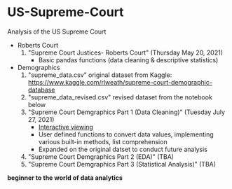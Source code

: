 # US-Supreme-Court
Analysis of the US Supreme Court
 - Roberts Court
     1. "Supreme Court Justices- Roberts Court" (Thursday May 20, 2021)
          - Basic pandas functions (data cleaning & descriptive statistics)
 - Demographics
     1. "supreme_data.csv" original dataset from Kaggle: https://www.kaggle.com/rlweath/supreme-court-demographic-database
     2. "supreme_data_revised.csv" revised dataset from the notebook below
     3. "Supreme Court Demgraphics Part 1 (Data Cleaning)" (Tuesday July 27, 2021)
          - [Interactive viewing]("https://nbviewer.jupyter.org/github/bzekeria/US-Supreme-Court/blob/main/Demographics/Supreme%20Court%20Demographics%20Part%201%20%28Data%20Cleaning%29.ipynb")
          - User defined functions to convert data values, implementing various built-in methods, list comprehension
          - Expanded on the original datset to conduct future analysis
     4. "Supreme Court Demgraphics Part 2 (EDA)" (TBA)
     5. "Supreme Court Demgraphics Part 3 (Statistical Analysis)" (TBA)

**beginner to the world of data analytics**
